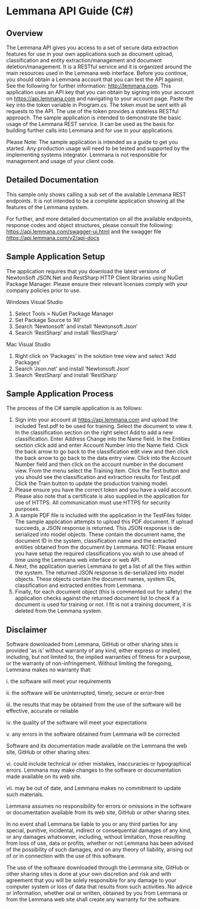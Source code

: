 # Lemmana API Guide (C#)


## Overview
The Lemmana API gives you access to a set of secure data extraction features for use in your own applications such as document upload, classification and entity extraction/management and document deletion/management. It is a RESTful service and it is organized around the main resources used in the Lemmana web interface.
Before you continue, you should obtain a Lemmana account that you can test the API against. See the following for further information: http://lemmana.com. 
This application uses an API key that you can obtain by signing into your account on https://api.lemmana.com and navigating to your account page.  Paste the key into the token variable in Program.cs.  The token must be sent with all requests to the API.  The use of the token provides a stateless RESTful approach.
The sample application is intended to demonstrate the basic usage of the Lemmana REST service. It can be used as the basis for building further calls into Lemmana and for use in your applications. 

Please Note: The sample application is intended as a guide to get you started. Any production usage will need to be tested and supported by the implementing systems integrator. Lemmana is not responsible for management and usage of your client code.

## Detailed Documentation

This sample only shows calling a sub set of the available Lemmana REST endpoints. It is not intended to be a complete application showing all the features of the Lemmana system. 

For further, and more detailed documentation on all the available endpoints, response codes and object structures, please consult the following: https://api.lemmana.com/swagger-ui.html and the swagger file https://api.lemmana.com/v2/api-docs

## Sample Application Setup

The application requires that you download the latest versions of NewtonSoft JSON.Net and RestSharp HTTP Client libraries using NuGet Package Manager. Please ensure their relevant licenses comply with your company policies prior to use.


Windows Visual Studio
1.	Select Tools > NuGet Package Manager
2.	Set Package Source to ‘All’
3.	Search ‘Newtonsoft’ and install ‘Newtonsoft.Json’
4.	Search ‘RestSharp’ and install ‘RestSharp’

Mac Visual Studio
1.	Right click on ‘Packages’ in the solution tree view and select ‘Add Packages’
2.	Search ‘Json.net’ and install ‘Newtonsoft.Json’
3.	Search ‘RestSharp’ and install ‘RestSharp’




## Sample Application Process

The process of the C# sample application is as follows:

1.	Sign into your account at https://api.lemmana.com and upload the included Test.pdf to be used for training.  Select the document to view it.  In the classification section on the right select Add to add a new classification.  Enter Address Change into the Name field.  In the Entities section click add and enter Account Number into the Name field.  Click the back arrow to go back to the classification edit view and then click the back arrow to go back to the data entry view.  Click into the Account Number field and then click on the account number in the document view.  From the menu select the Training item.  Click the Test button and you should see the classification and extraction results for Test.pdf.  Click the Train button to update the production training model.
2.	Please ensure you have the correct token and you have a valid account. Please also note that a certificate is also supplied in the application for use of HTTPS. All communication must use HTTPS for security purposes.
3.	A sample PDF file is included with the application in the TestFiles folder. The sample application attempts to upload this PDF document.  If upload succeeds, a JSON response is returned.  This JSON response is de-serialized into model objects. These contain the document name, the document ID in the system, classification name and the extracted entities obtained from the document by Lemmana. NOTE: Please ensure you have setup the required classifications you wish to use ahead of time using the Lemmana web interface or web API.
4.	Next, the application queries Lemmana to get a list of all the files within the system. The returned JSON response is de-serialized into model objects. These objects contain the document names, system IDs, classification and extracted entities from Lemmana. 
5.	Finally, for each document object (this is commented out for safety) the application checks against the returned document list to check if a document is used for training or not. I fit is not a training document, it is deleted from the Lemmana system.


## Disclaimer
Software downloaded from Lemmana, GitHub or other sharing sites is provided 'as is' without warranty of any kind, either express or implied, including, but not limited to, the implied warranties of fitness for a purpose, or the warranty of non-infringement. Without limiting the foregoing, Lemmana makes no warranty that:

i.	the software will meet your requirements

ii.	the software will be uninterrupted, timely, secure or error-free

iii.	the results that may be obtained from the use of the software will be effective, accurate or reliable

iv.	the quality of the software will meet your expectations

v.	any errors in the software obtained from Lemmana will be corrected


Software and its documentation made available on the Lemmana the web site, GitHub or other sharing sites:

vi.	could include technical or other mistakes, inaccuracies or typographical errors. Lemmana may make changes to the software or documentation made available on its web site.

vii.	may be out of date, and Lemmana makes no commitment to update such materials.


Lemmana assumes no responsibility for errors or omissions in the software or documentation available from its web site, GitHub or other sharing sites.

In no event shall Lemmana be liable to you or any third parties for any special, punitive, incidental, indirect or consequential damages of any kind, or any damages whatsoever, including, without limitation, those resulting from loss of use, data or profits, whether or not Lemmana has been advised of the possibility of such damages, and on any theory of liability, arising out of or in connection with the use of this software.


The use of the software downloaded through the Lemmana site, GitHub or other sharing sites is done at your own discretion and risk and with agreement that you will be solely responsible for any damage to your computer system or loss of data that results from such activities. No advice or information, whether oral or written, obtained by you from Lemmana or from the Lemmana web site shall create any warranty for the software.
